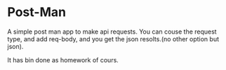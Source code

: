 # Post-Man

A simple post man app to make api requests.
You can couse the request type, and add req-body, and you get the json resolts.(no other option but json).

It has bin done as homework of cours.

